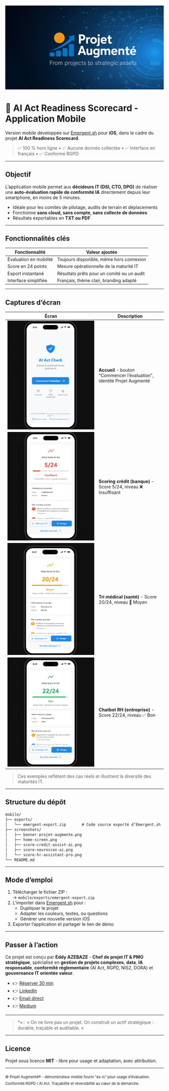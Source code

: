 <!-- BANNIÈRE -->
<p align="center">
  <img src="screenshots/banner-projet-augmente.png" alt="Projet Augmenté - From IT projects to strategic assets" width="880">
</p>

# 📱 AI Act Readiness Scorecard - Application Mobile
Version mobile développée sur [Emergent.sh](https://emergent.sh) pour **iOS**, dans le cadre du projet **AI Act Readiness Scorecard**.

> ✅ 100 % hors ligne • ✅ Aucune donnée collectée • ✅ Interface en français • ✅ Conforme RGPD

---

## Objectif

L’application mobile permet aux **décideurs IT (DSI, CTO, DPO)** de réaliser une **auto-évaluation rapide de conformité IA** directement depuis leur smartphone, en moins de 5 minutes.  

- Idéale pour les comités de pilotage, audits de terrain et déplacements  
- Fonctionne **sans cloud, sans compte, sans collecte de données**  
- Résultats exportables en **TXT ou PDF**  

---

## Fonctionnalités clés

| Fonctionnalité | Valeur ajoutée |
|----------------|----------------|
| Évaluation en mobilité | Toujours disponible, même hors connexion |
| Score en 24 points | Mesure opérationnelle de la maturité IT |
| Export instantané | Résultats prêts pour un comité ou un audit |
| Interface simplifiée | Français, thème clair, branding adapté |

---

## Captures d’écran

| Écran | Description |
|-------|-------------|
| ![Écran d'accueil](screenshots/home-screen.png) | **Accueil** - bouton “Commencer l’évaluation”, identité Projet Augmenté |
| ![Scoring crédit](screenshots/score-credit-assist-ai.png) | **Scoring crédit (banque)** - Score 5/24, niveau ❌ Insuffisant |
| ![Tri médical](screenshots/score-neuroscan-ai.png) | **Tri médical (santé)** - Score 20/24, niveau 🔶 Moyen |
| ![Chatbot RH](screenshots/score-hr-assistant-pro.png) | **Chatbot RH (entreprise)** - Score 22/24, niveau ✅ Bon |

> Ces exemples reflètent des cas réels et illustrent la diversité des maturités IT.

---

## Structure du dépôt

```
mobile/
├── exports/
│   └── emergent-export.zip       # Code source exporté d’Emergent.sh
├── screenshots/
│   ├── banner-projet-augmente.png
│   ├── home-screen.png
│   ├── score-credit-assist-ai.png
│   ├── score-neuroscan-ai.png
│   └── score-hr-assistant-pro.png
└── README.md
```

---

## Mode d’emploi

1. Télécharger le fichier ZIP :  
   → `mobile/exports/emergent-export.zip`  
2. L’importer dans [Emergent.sh](https://emergent.sh) pour :  
   - Dupliquer le projet  
   - Adapter les couleurs, textes, ou questions  
   - Générer une nouvelle version iOS  
3. Exporter l’application et partager le lien de démo  

---

## Passer à l’action

Ce projet est conçu par **Eddy AZEBAZE** - **Chef de projet IT & PMO stratégique**, spécialisé en **gestion de projets complexes**, **data**, **IA responsable**, **conformité réglementaire** (AI Act, RGPD, NIS2, DORA) et **gouvernance IT orientée valeur**.  

- 👉 [Réserver 30 min](https://calendly.com/eddy-azebaze-proton/30min)  
- 👉 [LinkedIn](https://www.linkedin.com/in/eddy-azebaze-pmp-cism)  
- 👉 [Email direct](mailto:eddy.azebaze@proton.me)  
- 👉 [Medium](https://medium.com/@eddyazebaze)  

---

> *«💡 « On ne livre pas un projet. On construit un actif stratégique : durable, traçable et auditable. »

---

## Licence
Projet sous licence **MIT** - libre pour usage et adaptation, avec attribution.  

---

<sub>© Projet Augmenté® - démonstrateur mobile fourni “as-is” pour usage d’évaluation. Conformité RGPD / AI Act. Traçabilité et réversibilité au cœur de la démarche.</sub>
